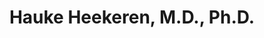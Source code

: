 ---
title: "Hauke Heekeren, M.D., Ph.D."
presenter_id: hauke_heekeren,
permalink: /member_full_presentations/hauke_heekeren,
layout: member_all_presentations
---
